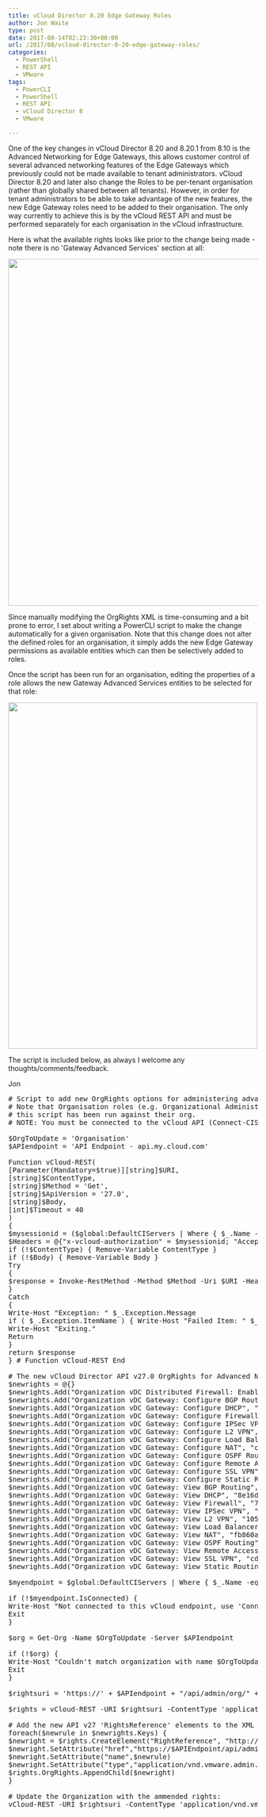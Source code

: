 ```yaml
---
title: vCloud Director 8.20 Edge Gateway Roles
author: Jon Waite
type: post
date: 2017-08-14T02:23:30+00:00
url: /2017/08/vcloud-director-8-20-edge-gateway-roles/
categories:
  - PowerShell
  - REST API
  - VMware
tags:
  - PowerCLI
  - PowerShell
  - REST API
  - vCloud Director 8
  - VMware

---
```

One of the key changes in vCloud Director 8.20 and 8.20.1 from 8.10 is the Advanced Networking for Edge Gateways, this allows customer control of several advanced networking features of the Edge Gateways which previously could not be made available to tenant administrators. vCloud Director 8.20 and later also change the Roles to be per-tenant organisation (rather than globally shared between all tenants). However, in order for tenant administrators to be able to take advantage of the new features, the new Edge Gateway roles need to be added to their organisation. The only way currently to achieve this is by the vCloud REST API and must be performed separately for each organisation in the vCloud infrastructure.

Here is what the available rights looks like prior to the change being made - note there is no 'Gateway Advanced Services' section at all:

<img loading="lazy" decoding="async" class="aligncenter size-full wp-image-170" src="https://kiwicloud.ninja/wp-content/uploads/2017/08/edgerights-before.png" alt="" width="505" height="700" srcset="https://kiwicloud.ninja/wp-content/uploads/2017/08/edgerights-before.png 505w, https://kiwicloud.ninja/wp-content/uploads/2017/08/edgerights-before-216x300.png 216w, https://kiwicloud.ninja/wp-content/uploads/2017/08/edgerights-before-108x150.png 108w" sizes="(max-width: 505px) 100vw, 505px" /> 

Since manually modifying the OrgRights XML is time-consuming and a bit prone to error, I set about writing a PowerCLI script to make the change automatically for a given organisation. Note that this change does not alter the defined roles for an organisation, it simply adds the new Edge Gateway permissions as available entities which can then be selectively added to roles.

Once the script has been run for an organisation, editing the properties of a role allows the new Gateway Advanced Services entities to be selected for that role:

<img loading="lazy" decoding="async" class="aligncenter size-full wp-image-169" src="https://kiwicloud.ninja/wp-content/uploads/2017/08/edgerights-after.png" alt="" width="503" height="699" srcset="https://kiwicloud.ninja/wp-content/uploads/2017/08/edgerights-after.png 503w, https://kiwicloud.ninja/wp-content/uploads/2017/08/edgerights-after-216x300.png 216w, https://kiwicloud.ninja/wp-content/uploads/2017/08/edgerights-after-108x150.png 108w" sizes="(max-width: 503px) 100vw, 503px" /> 

The script is included below, as always I welcome any thoughts/comments/feedback.

Jon

<pre class="lang:ps font-size:10 decode:true width-mode:1 width:1024 " title="Update Edge Role Permissions for an Organization"># Script to add new OrgRights options for administering advanced Edge Gateway to a vCloud Director organisation.
# Note that Organisation roles (e.g. Organizational Administrator) still need to be edited to add these rights once
# this script has been run against their org.
# NOTE: You must be connected to the vCloud API (Connect-CIServer) with a System administrative user prior to running the script for this to work.

$OrgToUpdate = 'Organisation'
$APIendpoint = 'API Endpoint - api.my.cloud.com'

Function vCloud-REST(
[Parameter(Mandatory=$true)][string]$URI,
[string]$ContentType,
[string]$Method = 'Get',
[string]$ApiVersion = '27.0',
[string]$Body,
[int]$Timeout = 40
)
{
$mysessionid = ($global:DefaultCIServers | Where { $_.Name -eq $APIendpoint }).SessionId
$Headers = @{"x-vcloud-authorization" = $mysessionid; "Accept" = 'application/*+xml;version=' + $ApiVersion}
if (!$ContentType) { Remove-Variable ContentType }
if (!$Body) { Remove-Variable Body }
Try
{
$response = Invoke-RestMethod -Method $Method -Uri $URI -Headers $headers -Body $Body -ContentType $ContentType -TimeoutSec $Timeout
}
Catch
{
Write-Host "Exception: " $_.Exception.Message
if ( $_.Exception.ItemName ) { Write-Host "Failed Item: " $_.Exception.ItemName }
Write-Host "Exiting."
Return
}
return $response
} # Function vCloud-REST End

# The new vCloud Director API v27.0 OrgRights for Advanced Networking:
$newrights = @{}
$newrights.Add("Organization vDC Distributed Firewall: Enable/Disable", "a100f6a0-2c81-3b61-90c3-c4dbd721b3a8")
$newrights.Add("Organization vDC Gateway: Configure BGP Routing", "2c4eb5ac-15f5-33f0-8b4a-680b3a1d3707")
$newrights.Add("Organization vDC Gateway: Configure DHCP", "be1abe9a-7ddc-38f6-bdf3-94affb01e46b")
$newrights.Add("Organization vDC Gateway: Configure Firewall", "b755b050-772e-3c9c-9197-111c286f563d")
$newrights.Add("Organization vDC Gateway: Configure IPSec VPN", "209cde55-55db-33f1-8357-b27bba6898ed")
$newrights.Add("Organization vDC Gateway: Configure L2 VPN", "eeb2b2a0-33a1-36d4-a121-6547ad992d59")
$newrights.Add("Organization vDC Gateway: Configure Load Balancer", "27be9828-4ce4-353e-8f68-5cd69260d94c")
$newrights.Add("Organization vDC Gateway: Configure NAT", "c9e19573-3d54-3d4a-98f2-f56e446a8ef9")
$newrights.Add("Organization vDC Gateway: Configure OSPF Routing", "3b337aef-42a8-3ed1-8616-341152bc5790")
$newrights.Add("Organization vDC Gateway: Configure Remote Access", "72c5e652-c8d7-3f19-ab83-283d30cb679f")
$newrights.Add("Organization vDC Gateway: Configure SSL VPN", "92b7d500-6bb6-3176-b9eb-d1fda4ce444d")
$newrights.Add("Organization vDC Gateway: Configure Static Routing", "f72af304-97b0-379e-9d6d-68eb89bdc6cf")
$newrights.Add("Organization vDC Gateway: View BGP Routing", "d9dabcab-579e-33c5-807b-dc9232bf7eff")
$newrights.Add("Organization vDC Gateway: View DHCP", "8e16d30d-1ae3-3fff-8d4b-64c342b186a9")
$newrights.Add("Organization vDC Gateway: View Firewall", "7fee6646-ec0c-34c9-9585-aff6f4d92473")
$newrights.Add("Organization vDC Gateway: View IPSec VPN", "82beb471-ab7f-3e2b-a615-136ba6645525")
$newrights.Add("Organization vDC Gateway: View L2 VPN", "105191de-9e29-3495-a917-05fcb5ec1ad0")
$newrights.Add("Organization vDC Gateway: View Load Balancer", "2a097e48-f4c4-3714-8b24-552b2d573754")
$newrights.Add("Organization vDC Gateway: View NAT", "fb860afe-2e15-3ca9-96d8-4435d1447732")
$newrights.Add("Organization vDC Gateway: View OSPF Routing", "eb525145-08e5-3934-91ef-ec80837c9177")
$newrights.Add("Organization vDC Gateway: View Remote Access", "65439584-6aad-3c2c-916f-794099ee85bf")
$newrights.Add("Organization vDC Gateway: View SSL VPN", "cdb0edb0-9623-30a8-89de-b133db7cfeab")
$newrights.Add("Organization vDC Gateway: View Static Routing", "9740be24-4dd7-373c-9237-91896338c11e")

$myendpoint = $global:DefaultCIServers | Where { $_.Name -eq $APIendpoint }

if (!$myendpoint.IsConnected) {
Write-Host "Not connected to this vCloud endpoint, use 'Connect-CIServer' before running this script."
Exit
}

$org = Get-Org -Name $OrgToUpdate -Server $APIendpoint

if (!$org) {
Write-Host "Couldn't match organization with name $OrgToUpdate, exiting."
Exit
}

$rightsuri = 'https://' + $APIendpoint + "/api/admin/org/" + $org.Id.Substring($org.Id.LastIndexOf(':')+1) + "/rights"

$rights = vCloud-REST -URI $rightsuri -ContentType 'application/vnd.vmware.admin.org.rights+xml' -Method 'Get' -ApiVersion '27.0'

# Add the new API v27 'RightsReference' elements to the XML returned:
foreach($newrule in $newrights.Keys) {
$newright = $rights.CreateElement("RightReference", "http://www.vmware.com/vcloud/v1.5")
$newright.SetAttribute("href","https://$APIEndpoint/api/admin/right/$($newrights.Item($newrule))")
$newright.SetAttribute("name",$newrule)
$newright.SetAttribute("type","application/vnd.vmware.admin.right+xml")
$rights.OrgRights.AppendChild($newright)
}

# Update the Organization with the ammended rights:
vCloud-REST -URI $rightsuri -ContentType 'application/vnd.vmware.admin.org.rights+xml' -Body $rights.InnerXml -Method 'Put' -ApiVersion '27.0'</pre>